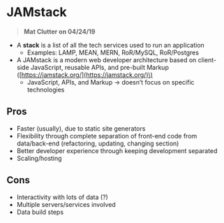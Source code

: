 # JAMstack

> **Mat Clutter on 04/24/19**

* A **stack** is a list of all the tech services used to run an application
  * Examples: LAMP, MEAN, MERN, RoR/MySQL, RoR/Postgres
* A JAMstack is a modern web developer architecture based on client-side JavaScript, reusable APIs, and pre-built Markup \([https://jamstack.org/](https://jamstack.org/)\)
  * JavaScript, APIs, and Markup → doesn’t focus on specific technologies

## **Pros**

* Faster \(usually\), due to static site generators
* Flexibility through complete separation of front-end code from data/back-end \(refactoring, updating, changing section\)
* Better developer experience through keeping development separated
* Scaling/hosting

## **Cons**

* Interactivity with lots of data \(?\)
* Multiple servers/services involved
* Data build steps


